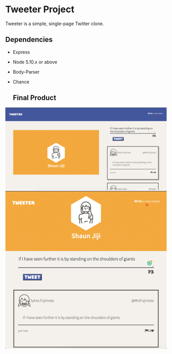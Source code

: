 # Tweeter Project

Tweeter is a simple, single-page Twitter clone.

## Dependencies

- Express
- Node 5.10.x or above
- Body-Parser
- Chance

  ## Final Product

!["Screenshot of Desktop page"](https://github.com/shaunjiji/tweeter/blob/master/docs/desktop%20view.png)
!["Screenshot of Mobile page"](https://github.com/shaunjiji/tweeter/blob/master/docs/mobile%20view.png)
